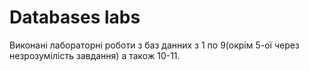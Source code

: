 # Databases labs
Виконані лабораторні роботи з баз данних з 1 по 9(окрім 5-ої через незрозумілість завдання) а також 10-11.
